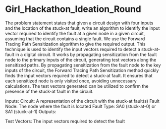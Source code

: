 # Girl_Hackathon_Ideation_Round
The problem statement states that given a circuit design with four inputs and the location of the stuck-at fault, write an algorithm to identify the input vector required to identify the fault at a given node in a given circuit, assuming that the circuit contains a single fault.
We use the Forward Tracing Path Sensitization algorithm to give the required output. This technique is used to identify the input vectors required to detect a stuck-at-fault in a digital circuit. It works by propagating sensitization from the fault node to the primary inputs of the circuit, generating test vectors along the sensitized paths. By propagating sensitization from the fault node to the key inputs of the circuit, the Forward Tracing Path Sensitization method quickly finds the input vectors required to detect a stuck-at fault. It ensures that each sensitized node is only visited once, avoiding unnecessary calculations. The test vectors generated can be utilized to confirm the presence of the stuck-at fault in the circuit.

Inputs:
Circuit: A representation of the circuit with the stuck-at fault(s)
Fault Node: The node where the fault is located
Fault Type: SA0 (stuck-at-0) or SA1 (stuck-at-1)
Outputs:

Test Vectors: The input vectors required to detect the fault
